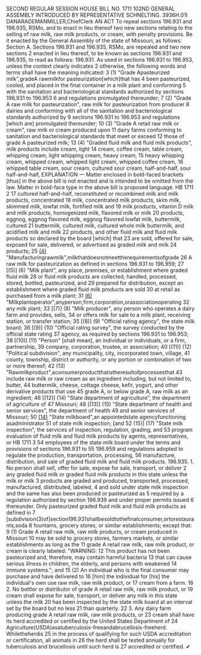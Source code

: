 SECOND REGULAR SESSION
HOUSE BILL NO. 1711
102ND GENERAL ASSEMBLY
INTRODUCED BY REPRESENTATIVE SCHNELTING.
3936H.01I DANARADEMANMILLER,ChiefClerk
AN ACT
To repeal sections 196.931 and 196.935, RSMo, and to enact in lieu thereof two new sections
relating to the selling of raw milk, raw milk products, or cream, with penalty
provisions.
Be it enacted by the General Assembly of the state of Missouri, as follows:
Section A. Sections 196.931 and 196.935, RSMo, are repealed and two new sections
2 enacted in lieu thereof, to be known as sections 196.931 and 196.935, to read as follows:
196.931. As used in sections 196.931 to 196.953, unless the context clearly indicates
2 otherwise, the following words and terms shall have the meaning indicated:
3 (1) "Grade Apasteurized milk",gradeA rawmilkfor pasteurization[which]that has
4 been pasteurized, cooled, and placed in the final container in a milk plant and conforming
5 with the sanitation and bacteriological standards authorized by sections 196.931 to 196.953
6 and regulations promulgated thereunder;
7 (2) "Grade A raw milk for pasteurization", raw milk for pasteurization from producer
8 dairies and conforming with all of the sanitation and bacteriological standards authorized by
9 sections 196.931 to 196.953 and regulations [which are] promulgated thereunder;
10 (3) "Grade A retail raw milk or cream", raw milk or cream produced upon
11 dairy farms conforming to sanitation and bacteriological standards that meet or exceed
12 those of grade A pasteurized milk;
13 (4) "Graded fluid milk and fluid milk products", milk products include cream, light
14 cream, coffee cream, table cream, whipping cream, light whipping cream, heavy cream,
15 heavy whipping cream, whipped cream, whipped light cream, whipped coffee cream,
16 whipped table cream, sour cream, cultured sour cream, half-and-half, sour half-and-half,
EXPLANATION — Matter enclosed in bold-faced brackets [thus] in the above bill is not enacted and is
intended to be omitted from the law. Matter in bold-face type in the above bill is proposed language.
HB 1711 2
17 cultured half-and-half, reconstituted or recombined milk and milk products, concentrated
18 milk, concentrated milk products, skim milk, skimmed milk, lowfat milk, fortified milk and
19 milk products, vitamin D milk and milk products, homogenized milk, flavored milk or milk
20 products, eggnog, eggnog flavored milk, eggnog flavored lowfat milk, buttermilk, cultured
21 buttermilk, cultured milk, cultured whole milk buttermilk, and acidified milk and milk
22 products, and other fluid milk and fluid milk products so declared by the board [which] that
23 are sold, offered for sale, exposed for sale, delivered, or advertised as graded milk and milk
24 products;
25 [(4)](5) "Manufacturingrawmilk",milkthatdoesnotmeettherequirementsofgrade
26 A raw milk for pasteurization as defined in sections 196.931 to 196.959;
27 [(5)] (6) "Milk plant", any place, premises, or establishment where graded fluid milk
28 or fluid milk products are collected, handled, processed, stored, bottled, pasteurized, and
29 prepared for distribution, except an establishment where graded fluid milk products are sold
30 at retail as purchased from a milk plant;
31 [(6)](7) "Milkplantoperator",anyperson,firm,corporation,orassociationoperating
32 any milk plant;
33 [(7)] (8) "Milk producer", any person who operates a dairy farm and provides, sells,
34 or offers milk for sale to a milk plant, receiving station, or transfer station;
35 [(8)] (9) "Official rating agency", the state milk board;
36 [(9)] (10) "Official rating survey", the survey conducted by the official state rating
37 agency, as required by sections 196.931 to 196.953;
38 [(10)] (11) "Person" [shall mean], an individual or individuals, or a firm, partnership,
39 company, corporation, trustee, or association;
40 [(11)] (12) "Political subdivision", any municipality, city, incorporated town, village,
41 county, township, district or authority, or any portion or combination of two or more thereof;
42 (13) "Rawmilkproduct",aconsumerproductthatistheresultofprocessesthat
43 include raw milk or raw cream as an ingredient including, but not limited to, butter,
44 buttermilk, cheese, cottage cheese, kefir, yogurt, and other derivative products that use
45 grade A, or below grade A, raw milk as an ingredient;
46 [(12)] (14) "State department of agriculture", the department of agriculture of
47 Missouri;
48 [(13)] (15) "State department of health and senior services", the department of health
49 and senior services of Missouri;
50 [(14)](16) "State milkboard",an appointedstate agencyfunctioning asadministrator
51 of state milk inspection; [and
52 (15)] (17) "State milk inspection", the services of inspection, regulation, grading, and
53 program evaluation of fluid milk and fluid milk products by agents, representatives, or
HB 1711 3
54 employees of the state milk board under the terms and provisions of sections 196.931 to
55 196.959 and regulations adopted to regulate the production, transportation, processing,
56 manufacture, distribution, and sale of graded fluid milk and fluid milk products.
196.935. 1. No person shall sell, offer for sale, expose for sale, transport, or deliver
2 any graded fluid milk or graded fluid milk products in this state unless the milk or milk
3 products are graded and produced, transported, processed, manufactured, distributed, labeled,
4 and sold under state milk inspection and the same has also been produced or pasteurized as
5 required by a regulation authorized by section 196.939 and under proper permits issued
6 thereunder. Only pasteurized graded fluid milk and fluid milk products as defined in
7 [subdivision(3)of]section196.931shallbesoldtothefinalconsumer,ortorestaurants,soda
8 fountains, grocery stores, or similar establishments; except that:
9 (1) Grade A retail raw milk, raw milk products, or cream produced in Missouri
10 may be sold to grocery stores, farmers markets, or similar establishments as long as the
11 grade A retail raw milk, raw milk product, or cream is clearly labeled: "WARNING:
12 This product has not been pasteurized and, therefore, may contain harmful bacteria
13 that can cause serious illness in children, the elderly, and persons with weakened
14 immune systems."; and
15 (2) An individual who is the final consumer may purchase and have delivered to
16 [him] the individual for [his] the individual's own use raw milk, raw milk product, or
17 cream from a farm.
18 2. No bottler or distributor of grade A retail raw milk, raw milk product, or
19 cream shall expose for sale, transport, or deliver any milk in this state unless the milk
20 has been inspected by the state milk board at an interval set by the board but no less
21 than quarterly.
22 3. Any dairy farm producing grade A retail raw milk, raw milk products, or
23 cream shall have its herd accredited or certified by the United States Department of
24 Agriculture(USDA)asatuberculosis-freeandabrucellosis-freeherd. Whiletheherdis
25 in the process of qualifying for such USDA accreditation or certification, all animals in
26 the herd shall be tested annually for tuberculosis and brucellosis until such herd is
27 accredited or certified.
✔